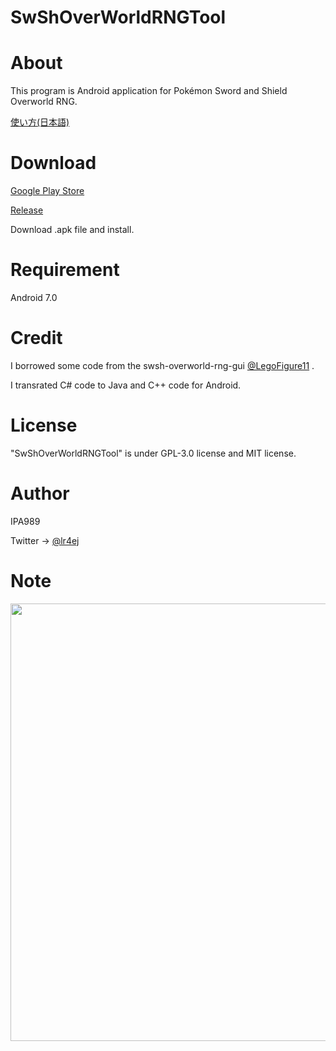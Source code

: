 # SwShOverWorldRNGTool

# About

This program is Android application for Pokémon Sword and Shield Overworld RNG.

[使い方(日本語)](https://github.com/IPA989/SwShOverWorldRNGTool/wiki/%E4%BD%BF%E3%81%84%E6%96%B9-(%E6%97%A5%E6%9C%AC%E8%AA%9E))

# Download

[Google Play Store](https://play.google.com/store/apps/details?id=com.ipa989.swshoverworldrngtool)

[Release](https://github.com/IPA989/SwShOverWorldRNGTool/releases)

Download .apk file and install.

# Requirement

Android 7.0

# Credit

I borrowed some code from the swsh-overworld-rng-gui [@LegoFigure11](https://github.com/LegoFigure11/) .

I transrated C# code to Java and C++ code for Android.

# License

"SwShOverWorldRNGTool" is under GPL-3.0 license and MIT license.

# Author
IPA989

Twitter -> [@lr4ej](https://twitter.com/lr4ej)

# Note
<img src="https://user-images.githubusercontent.com/77717272/148642155-6aed6cbb-c186-49ae-9b25-22e88ed379ab.png" width="700px">
